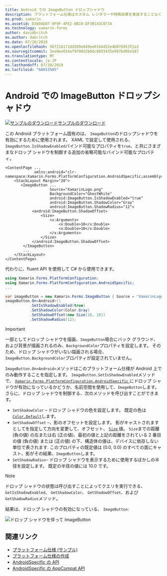 ```yaml
---
title: Android での ImageButton ドロップシャドウ
description: プラットフォーム仕様はカスタム レンダラーや特殊効果を実装することなく、特定のプラットフォームでのみ利用できる機能の使用を可能にします。 この記事では、ImageButton でドロップシャドウを有効にする、Android プラットフォーム固有のを使用する方法について説明します。
ms.prod: xamarin
ms.assetid: D3604D87-9F9F-4FE2-8B10-DF3B143C0734
ms.technology: xamarin-forms
author: davidbritch
ms.author: dabritch
ms.date: 07/10/2018
ms.openlocfilehash: 567216171dd289e849ee0164452e4b876953f2a3
ms.sourcegitcommit: 3ea9ee034af9790d2b0dc0893435e997bd06e587
ms.translationtype: MT
ms.contentlocale: ja-JP
ms.lasthandoff: 07/30/2019
ms.locfileid: "68653585"
---
```

# <a name="imagebutton-drop-shadows-on-android"></a>Android での ImageButton ドロップシャドウ

[![サンプルのダウンロード](~/media/shared/download.png)サンプルのダウンロード](https://docs.microsoft.com/samples/xamarin/xamarin-forms-samples/userinterface-platformspecifics)

この Android プラットフォーム固有のは、 `ImageButton`のドロップシャドウを有効にするために使用されます。 XAML で設定して使用される、`ImageButton.IsShadowEnabled`バインド可能なプロパティを`true`、と共にさまざまなドロップ シャドウを制御する追加の省略可能なバインド可能なプロパティ。

```xaml
<ContentPage ...
             xmlns:android="clr-namespace:Xamarin.Forms.PlatformConfiguration.AndroidSpecific;assembly=Xamarin.Forms.Core">
    <StackLayout Margin="20">
       <ImageButton ...
                    Source="XamarinLogo.png"
                    BackgroundColor="GhostWhite"
                    android:ImageButton.IsShadowEnabled="true"
                    android:ImageButton.ShadowColor="Gray"
                    android:ImageButton.ShadowRadius="12">
            <android:ImageButton.ShadowOffset>
                <Size>
                    <x:Arguments>
                        <x:Double>10</x:Double>
                        <x:Double>10</x:Double>
                    </x:Arguments>
                </Size>
            </android:ImageButton.ShadowOffset>
        </ImageButton>
        ...
    </StackLayout>
</ContentPage>
```

代わりに、fluent API を使用して C# から使用できます。

```csharp
using Xamarin.Forms.PlatformConfiguration;
using Xamarin.Forms.PlatformConfiguration.AndroidSpecific;
...

var imageButton = new Xamarin.Forms.ImageButton { Source = "XamarinLogo.png", BackgroundColor = Color.GhostWhite, ... };
imageButton.On<Android>()
           .SetIsShadowEnabled(true)
           .SetShadowColor(Color.Gray)
           .SetShadowOffset(new Size(10, 10))
           .SetShadowRadius(12);
```

> [!IMPORTANT]
> 一部としてドロップ シャドウを描画、`ImageButton`場合にバック グラウンド、および背景が描画されるのみ、`BackgroundColor`プロパティを設定します。 そのため、ドロップ シャドウがいない描画される場合、`ImageButton.BackgroundColor`プロパティが設定されていません。

`ImageButton.On<Android>`メソッドはこのプラットフォーム仕様が Android 上でのみ動作することを指定します。 `ImageButton.SetIsShadowEnabled`メソッドで、 [ `Xamarin.Forms.PlatformConfiguration.AndroidSpecific` ](xref:Xamarin.Forms.PlatformConfiguration.AndroidSpecific)にドロップ シャドウが有効になっているかどうか、名前空間を使用して、`ImageButton`します。 さらに、ドロップ シャドウを制御する、次のメソッドを呼び出すことができます。

- `SetShadowColor` – ドロップ シャドウの色を設定します。 既定の色は[ `Color.Default`](xref:Xamarin.Forms.Color.Default*)します。
- `SetShadowOffset` –、影のオフセットを設定します。 影がキャストされますとしてを指定して方向を変更して、オフセット、 [ `Size` ](xref:Xamarin.Forms.Size)値。 `Size`までの距離 (負の値) の左または右 (正の値)、最初の値と上記の距離をされている 2 番目の値 (負の値) または (正の値) の下、構造体の値は、デバイスに依存しない単位で表されます. このプロパティの既定値は (0.0, 0.0) のすべての面にキャスト、影がその結果、`ImageButton`します。
- `SetShadowRadius`– ドロップ シャドウを表示するために使用するぼかしの半径を設定します。 既定の半径の値には 10.0 です。

> [!NOTE]
> ドロップ シャドウの状態は呼び出すことによってクエリを実行できる、 `GetIsShadowEnabled`、 `GetShadowColor`、 `GetShadowOffset`、および`GetShadowRadius`メソッド。

結果は、ドロップ シャドウの有効になっている、 `ImageButton`:

![](imagebutton-drop-shadow-images/imagebutton-drop-shadow.png "ドロップ シャドウを伴って ImageButton")

## <a name="related-links"></a>関連リンク

- [プラットフォーム仕様 (サンプル)](https://docs.microsoft.com/samples/xamarin/xamarin-forms-samples/userinterface-platformspecifics)
- [プラットフォーム仕様の作成](~/xamarin-forms/platform/platform-specifics/index.md#creating-platform-specifics)
- [AndroidSpecific の API](xref:Xamarin.Forms.PlatformConfiguration.AndroidSpecific)
- [AndroidSpecific の AppCompat API](xref:Xamarin.Forms.PlatformConfiguration.AndroidSpecific.AppCompat)
